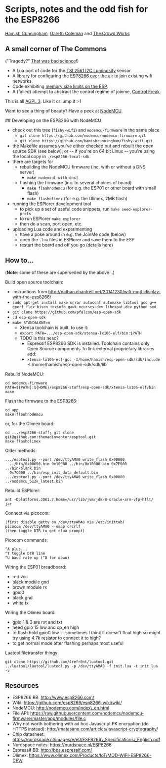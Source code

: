 Scripts, notes and the odd fish for the ESP8266
===

[Hamish Cunningham](https://hamish.gate.ac.uk/), [Gareth
Coleman](http://l0l.org.uk/) and [The.Crowd.Works](https://the.crowd.works)

## A small corner of The Commons

("Tragedy?" [That was bad
science](http://climateandcapitalism.com/2008/08/25/debunking-the-tragedy-of-the-commons/)!)

- A Lua port of code for the [TSL2561 I2C Luminosity](lux/) sensor.
- A library for configuring the [ESP8266 over the air](joinme/) to join
  existing wifi networks.
- Code exhibiting [memory size limits on the ESP](size-bug/).
- A (failed) attempt to abstract the control regime of joinme,
  [Control Freak](freak/).

This is all [AGPL 3](LICENSE). Like it or lump it :-)

Want to see a thing of beauty? Have a peek at
[NodeMCU](https://github.com/nodemcu/nodemcu-firmware).

<a name="#develop"/>
## Developing on the ESP8266 with NodeMCU

- check out this tree (`fishy-wifi`) and `nodemcu-firmware` in the same place
  - `git clone https://github.com/nodemcu/nodemcu-firmware.git`
  - `git clone https://github.com/hamishcunningham/fishy-wifi.git`
- the Makefile assumes you've either checked out and rebuilt the open source
  SDK (see below), or -- if you're on 64 bit Linux -- you're using the local
  copy in `./esp8266-local-sdk`
- there are targets for
  - rebuilding the NodeMCU firmware (inc. with or without a DNS server)
    - `make nodemcu[-with-dns]`
  - flashing the firmware (inc. to several choices of board)
    - `make flashnodemcu` (for e.g. the ESP01 or other board with small flash)
    - `make flasholimex` (for e.g. the Olimex, 2MB flash)
- running the ESPlorer development tool
  - to pick up a set of useful code snippets, run `make seed-esplorer-prefs`
  - to run ESPlorer `make esplorer`
  - then do a scan, port open, etc.
- uploading Lua code and experimenting
  - have a poke around in e.g. the JoinMe code (below)
  - open the `.lua` files in ESPlorer and save them to the ESP
  - restart the board and off you go ([details
    here](https://github.com/hamishcunningham/fishy-wifi/tree/master/joinme))

## How to...

(**Note**: some of these are superseded by the above...)

Build open source toolchain:

- instructions from
  http://nathan.chantrell.net/20141230/wifi-mqtt-display-with-the-esp8266/
- `sudo apt-get install make unrar autoconf automake libtool gcc g++ gperf flex
  bison texinfo gawk ncurses-dev libexpat-dev python sed`
- `git clone https://github.com/pfalcon/esp-open-sdk`
- `cd esp-open-sdk`
- `make STANDALONE=n`
  - Xtensa toolchain is built, to use it:
  - `export PATH=.../esp-open-sdk/xtensa-lx106-elf/bin:$PATH`
  - TODO is this nesc?
    - Espressif ESP8266 SDK is installed. Toolchain contains only Open Source
      components To link external proprietary libraries add:
    - `xtensa-lx106-elf-gcc -I/home/hamish/esp-open-sdk/sdk/include`
      -L/home/hamish/esp-open-sdk/sdk/lib`

Rebuild NodeMCU:

    cd nodemcu-firmware
    PATH=${PATH}:${HOME}/esp8266-stuff/esp-open-sdk/xtensa-lx106-elf/bin make

Flash the firmware to the ESP8266:

    cd app
    make flashnodemcu

or, for the Olimex board:

    cd .../esp8266-stuff; git clone git@github.com:themadinventor/esptool.git
    make flasholimex
 
Older methods:

    .../esptool.py --port /dev/ttyAMA0 write_flash 0x00000
      ../bin/0x00000.bin 0x10000 ../bin/0x10000.bin 0x7E000 ../bin/blank.bin
      0x7C000 ../bin/esp_init_data_default.bin
    .../esptool.py --port /dev/ttyAMA0 write_flash 0x00000 ../nodemcu_512k_latest.bin

Rebuild ESPlorer:

    ant -Dplatforms.JDK1.7.home=/usr/lib/jvm/jdk-8-oracle-arm-vfp-hflt/ jar

Connect via picocom:

    (first disable getty on /dev/ttyAMA0 via /etc/inittab)
    picocom /dev/ttyAMA0 --omap crcrlf
    (then toggle DTR to get elua prompt)

Picocom commands:

    ^A plus...
    ^T toggle DTR line
    ^U baud rate up (^D for down)

Wiring the ESP01 breadboard:

- red vcc
- black module gnd
- brown module rx
- gpio0
- black gnd
- white tx

Wiring the Olimex board:

- gpio 1 & 3 are rxt and txt
- need gpio 15 low and cp\_en high
- to flash hold gpio0 low -- sometimes I think it doesn't float high so might
  try using 4.7k resistor to connect it to high?
- to get normal mode after flashing perhaps most useful

Luatool filetransfer thingy:

    git clone https://github.com/4refr0nt/luatool.git
    ../luatool/luatool/luatool.py -p /dev/ttyAMA0 -f init.lua -t init.lua -v

## Resources

- ESP8266 BB: http://www.esp8266.com/
- Wiki: https://github.com/esp8266/esp8266-wiki/wiki/
- NodeMCU: http://nodemcu.com/index\_en.html
- File API:
  https://raw.githubusercontent.com/nodemcu/nodemcu-firmware/master/app/modules/file.c
- Why not worth bothering with ad hoc Javascript PK encryption (do HTTPS
  instead): http://matasano.com/articles/javascript-cryptography/
- Chip datasheet:
  https://nurdspace.nl/images/e/e0/ESP8266\_Specifications\_English.pdf
- Nurdspace notes: https://nurdspace.nl/ESP8266
- Espressif BB: http://bbs.espressif.com/
- Olimex: https://www.olimex.com/Products/IoT/MOD-WIFI-ESP8266-DEV/

